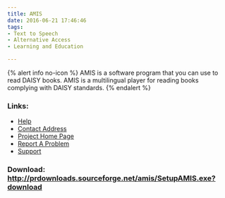 ```yaml
---
title: AMIS
date: 2016-06-21 17:46:46
tags: 
- Text to Speech
- Alternative Access
- Learning and Education

---
```


{% alert info no-icon %}
AMIS is a software program that you can use to read DAISY books.  AMIS is a multilingual player for reading books complying with DAISY standards.
{% endalert %}

<!-- more -->



### Links:
- <a href="http://sourceforge.net/projects/amis">Help</a>
- <a href="mailto:marisademeglio@users.sourceforge.net">Contact Address</a>
- <a href="http://amis.sourceforge.net/">Project Home Page</a>
- <a href="http://sourceforge.net/tracker/?atid=581587&amp;group_id=86978&amp;func=browse">Report A Problem</a>
- <a href="http://sourceforge.net/forum/?group_id=86978">Support</a>

### Download: http://prdownloads.sourceforge.net/amis/SetupAMIS.exe?download 